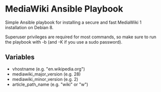 MediaWiki Ansible Playbook
==========================

Simple Ansible playbook for installing a secure and fast MediaWiki 1 installation on Debian 8.

Superuser privileges are required for most commands, so make sure to run the playbook with -b (and -K if you use a sudo password).

Variables
---------

- vhostname (e.g. "en.wikipedia.org")
- mediawiki_major_version (e.g. 28)
- mediawiki_minor_version (e.g. 2)
- article_path_name (e.g. "wiki" or "w")
